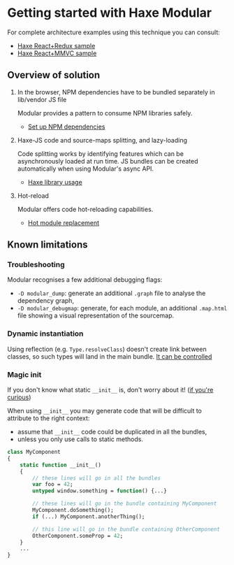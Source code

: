 # Getting started with Haxe Modular

For complete architecture examples using this technique you can consult:

- [Haxe React+Redux sample](https://github.com/elsassph/haxe-react-redux)
- [Haxe React+MMVC sample](https://github.com/elsassph/haxe-react-mmvc)


## Overview of solution

1. In the browser, NPM dependencies have to be bundled separately in lib/vendor JS file

	Modular provides a pattern to consume NPM libraries safely.

	- [Set up NPM dependencies](npm-setup.md)

2. Haxe-JS code and source-maps splitting, and lazy-loading

	Code splitting works by identifying features which can be asynchronously loaded at
	run time. JS bundles can be created automatically when using Modular's async API.

	- [Haxe library usage](library-usage.md)

4. Hot-reload

	Modular offers code hot-reloading capabilities.

	- [Hot module replacement](hmr-usage.md)


## Known limitations

### Troubleshooting

Modular recognises a few additional debugging flags:

- `-D modular_dump`: generate an additional `.graph` file to analyse the dependency graph,
- `-D modular_debugmap`: generate, for each module, an additional `.map.html` file
  showing a visual representation of the sourcemap.

### Dynamic instantiation

Using reflection (e.g. `Type.resolveClass`) doesn't create link between classes, so such 
types will land in the main bundle. [It can be controlled](advanced.md)

### Magic init

If you don't know what static `__init__` is, don't worry about it!
([if you're curious](http://old.haxe.org/doc/advanced/magic#initialization-magic))

When using `__init__` you may generate code that will be difficult to attribute to the
right context:

- assume that `__init__` code could be duplicated in all the bundles,
- unless you only use calls to static methods.

```haxe
class MyComponent
{
	static function __init__()
	{
		// these lines will go in all the bundles
		var foo = 42;
		untyped window.something = function() {...}

		// these lines will go in the bundle containing MyComponent
		MyComponent.doSomething();
		if (...) MyComponent.anotherThing();

		// this line will go in the bundle containing OtherComponent
		OtherComponent.someProp = 42;
	}
	...
}
```
